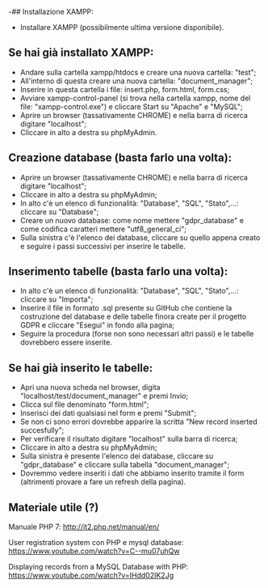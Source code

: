 -## Installazione XAMPP:

* Installare XAMPP (possibilmente ultima versione disponibile).

## Se hai già installato XAMPP:

* Andare sulla cartella xampp/htdocs e creare una nuova cartella: "test";
* All'interno di questa creare una nuova cartella: "document_manager";
* Inserire in questa cartella i file: insert.php, form.html, form.css;
* Avviare xampp-control-panel (si trova nella cartella xampp, nome del file: "xampp-control.exe") e cliccare Start su "Apache" e "MySQL";
* Aprire un browser (tassativamente CHROME) e nella barra di ricerca digitare "localhost";
* Cliccare in alto a destra su phpMyAdmin.

## Creazione database (basta farlo una volta):

* Aprire un browser (tassativamente CHROME) e nella barra di ricerca digitare "localhost";
* Cliccare in alto a destra su phpMyAdmin;
* In alto c'è un elenco di funzionalità: "Database", "SQL", "Stato",...: cliccare su "Database";
* Creare un nuovo database: come nome mettere "gdpr_database" e come codifica caratteri mettere "utf8_general_ci";
* Sulla sinistra c'è l'elenco dei database, cliccare su quello appena creato e seguire i passi successivi per inserire le tabelle.

## Inserimento tabelle (basta farlo una volta):

* In alto c'è un elenco di funzionalità: "Database", "SQL", "Stato",...: cliccare su "Importa";
* Inserire il file in formato .sql presente su GitHub che contiene la costruzione del database e delle tabelle finora create per il progetto GDPR e cliccare "Esegui" in fondo alla pagina;
* Seguire la procedura (forse non sono necessari altri passi) e le tabelle dovrebbero essere inserite.

## Se hai già inserito le tabelle:

* Apri una nuova scheda nel browser, digita "localhost/test/document_manager" e premi Invio;
* Clicca sul file denominato "form.html";
* Inserisci dei dati qualsiasi nel form e premi "Submit";
* Se non ci sono errori dovrebbe apparire la scritta "New record inserted succesfully";
* Per verificare il risultato digitare "localhost" sulla barra di ricerca;
* Cliccare in alto a destra su phpMyAdmin;
* Sulla sinistra è presente l'elenco dei database, cliccare su "gdpr_database" e cliccare sulla tabella "document_manager";
* Dovremmo vedere inseriti i dati che abbiamo inserito tramite il form (altrimenti provare a fare un refresh della pagina).








## Materiale utile (?)

Manuale PHP 7: http://it2.php.net/manual/en/

User registration system con PHP e mysql database: https://www.youtube.com/watch?v=C--mu07uhQw

Displaying records from a MySQL Database with PHP: https://www.youtube.com/watch?v=IHdd02IK2Jg